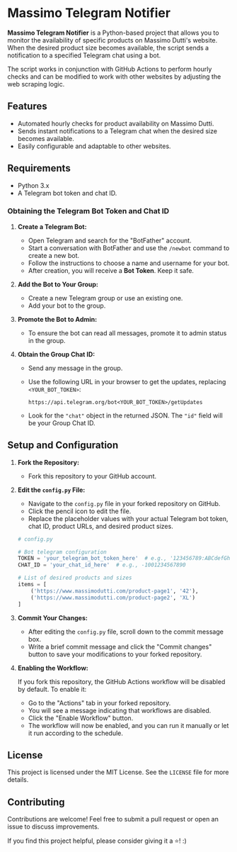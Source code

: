 # Massimo Telegram Notifier

**Massimo Telegram Notifier** is a Python-based project that allows you to monitor the availability of specific products on Massimo Dutti's website. When the desired product size becomes available, the script sends a notification to a specified Telegram chat using a bot.

The script works in conjunction with GitHub Actions to perform hourly checks and can be modified to work with other websites by adjusting the web scraping logic.

## Features

- Automated hourly checks for product availability on Massimo Dutti.
- Sends instant notifications to a Telegram chat when the desired size becomes available.
- Easily configurable and adaptable to other websites.

## Requirements

- Python 3.x
- A Telegram bot token and chat ID.

### Obtaining the Telegram Bot Token and Chat ID

1. **Create a Telegram Bot:**
   - Open Telegram and search for the "BotFather" account.
   - Start a conversation with BotFather and use the `/newbot` command to create a new bot.
   - Follow the instructions to choose a name and username for your bot.
   - After creation, you will receive a **Bot Token**. Keep it safe.

2. **Add the Bot to Your Group:**
   - Create a new Telegram group or use an existing one.
   - Add your bot to the group.

3. **Promote the Bot to Admin:**
   - To ensure the bot can read all messages, promote it to admin status in the group.

4. **Obtain the Group Chat ID:**
   - Send any message in the group.
   - Use the following URL in your browser to get the updates, replacing `<YOUR_BOT_TOKEN>`:

     ```
     https://api.telegram.org/bot<YOUR_BOT_TOKEN>/getUpdates
     ```

   - Look for the `"chat"` object in the returned JSON. The `"id"` field will be your Group Chat ID.

## Setup and Configuration

1. **Fork the Repository:**
   - Fork this repository to your GitHub account.

2. **Edit the `config.py` File:**
   - Navigate to the `config.py` file in your forked repository on GitHub.
   - Click the pencil icon to edit the file.
   - Replace the placeholder values with your actual Telegram bot token, chat ID, product URLs, and desired product sizes.

    ```python
    # config.py

    # Bot telegram configuration
    TOKEN = 'your_telegram_bot_token_here'  # e.g., '123456789:ABCdefGhIJKlmnoPQRstuVWxYZ'
    CHAT_ID = 'your_chat_id_here'  # e.g., -1001234567890

    # List of desired products and sizes
    items = [
        ('https://www.massimodutti.com/product-page1', '42'),
        ('https://www.massimodutti.com/product-page2', 'XL')
    ]
    ```

3. **Commit Your Changes:**
   - After editing the `config.py` file, scroll down to the commit message box.
   - Write a brief commit message and click the "Commit changes" button to save your modifications to your forked repository.

4. **Enabling the Workflow:**

   If you fork this repository, the GitHub Actions workflow will be disabled by default. To enable it:

   - Go to the "Actions" tab in your forked repository.
   - You will see a message indicating that workflows are disabled.
   - Click the "Enable Workflow" button.
   - The workflow will now be enabled, and you can run it manually or let it run according to the schedule.

## License

This project is licensed under the MIT License. See the `LICENSE` file for more details.

## Contributing

Contributions are welcome! Feel free to submit a pull request or open an issue to discuss improvements.

If you find this project helpful, please consider giving it a ⭐! :)



